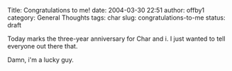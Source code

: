 Title: Congratulations to me!
date: 2004-03-30 22:51
author: offby1
category: General Thoughts
tags: char
slug: congratulations-to-me
status: draft

Today marks the three-year anniversary for Char and i. I just wanted to tell everyone out there that.

Damn, i\'m a lucky guy.
